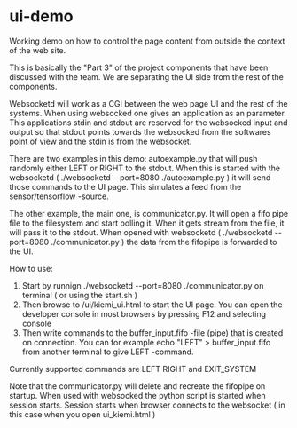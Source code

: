 # ui-demo
Working demo on how to control the page content from outside the context of the web site. 

This is basically the "Part 3" of the project components that have been discussed with the team. 
We are separating the UI side from the rest of the components. 

Websocketd will work as a CGI between the web page UI and the rest of the systems. 
When using websocked one gives an application as an parameter. This applications stdin and stdout are reserved for the 
websocked input and output so that stdout points towards the websocked from the softwares point of view and the stdin is from the websocket.

There are two examples in this demo: autoexample.py that will push randomly either LEFT or RIGHT to the stdout. When this is started with the
websocketd ( ./websocketd --port=8080 ./autoexample.py ) it will send those commands to the UI page. This simulates a feed from the sensor/tensorflow -source.

The other example, the main one, is communicator.py. It will open a fifo pipe file to the filesystem and start polling it. When it gets stream from the file, 
it will pass it to the stdout. When opened with websocketd ( ./websocketd --port=8080 ./communicator.py ) the data from the fifopipe is forwarded to the UI.



How to use: 
1) Start by runnign ./websocketd --port=8080 ./communicator.py on terminal ( or using the start.sh ) 
2) Then browse to /ui/kiemi_ui.html to start the UI page. You can open the developer console in most browsers by pressing F12 and selecting console
3) Then write commands to the buffer_input.fifo -file (pipe) that is created on connection.
You can for example echo "LEFT" > buffer_input.fifo from another terminal to give LEFT -command.

Currently supported commands are LEFT RIGHT and EXIT_SYSTEM

Note that the communicator.py will delete and recreate the fifopipe on startup. When used with websocked the python script is started when session starts.
Session starts when browser connects to the websocket ( in this case when you open ui_kiemi.html )
